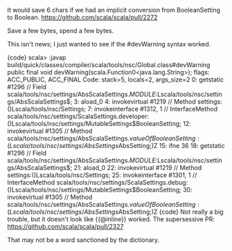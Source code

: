 It would save 6 chars if we had an implicit conversion from BooleanSetting to Boolean.
https://github.com/scala/scala/pull/2272

Save a few bytes, spend a few bytes.

This isn't news; I just wanted to see if the #devWarning syntax worked.

{code}
scala> :javap build/quick/classes/compiler/scala/tools/nsc/Global.class#devWarning
  public final void devWarning(scala.Function0<java.lang.String>);
    flags: ACC_PUBLIC, ACC_FINAL
    Code:
      stack=5, locals=2, args_size=2
         0: getstatic     #1296               // Field scala/tools/nsc/settings/AbsScalaSettings$.MODULE$:Lscala/tools/nsc/settings/AbsScalaSettings$;
         3: aload_0      
         4: invokevirtual #1219               // Method settings:()Lscala/tools/nsc/Settings;
         7: invokeinterface #1312,  1         // InterfaceMethod scala/tools/nsc/settings/ScalaSettings.developer:()Lscala/tools/nsc/settings/MutableSettings$BooleanSetting;
        12: invokevirtual #1305               // Method scala/tools/nsc/settings/AbsScalaSettings$.valueOfBooleanSetting:(Lscala/tools/nsc/settings/AbsSettings$AbsSetting;)Z
        15: ifne          36
        18: getstatic     #1296               // Field scala/tools/nsc/settings/AbsScalaSettings$.MODULE$:Lscala/tools/nsc/settings/AbsScalaSettings$;
        21: aload_0      
        22: invokevirtual #1219               // Method settings:()Lscala/tools/nsc/Settings;
        25: invokeinterface #1301,  1         // InterfaceMethod scala/tools/nsc/settings/ScalaSettings.debug:()Lscala/tools/nsc/settings/MutableSettings$BooleanSetting;
        30: invokevirtual #1305               // Method scala/tools/nsc/settings/AbsScalaSettings$.valueOfBooleanSetting:(Lscala/tools/nsc/settings/AbsSettings$AbsSetting;)Z
{code}
Not really a big trouble, but it doesn't look like {{@inline}} worked.
The supersessive PR:  https://github.com/scala/scala/pull/2327

That may not be a word sanctioned by the dictionary.
